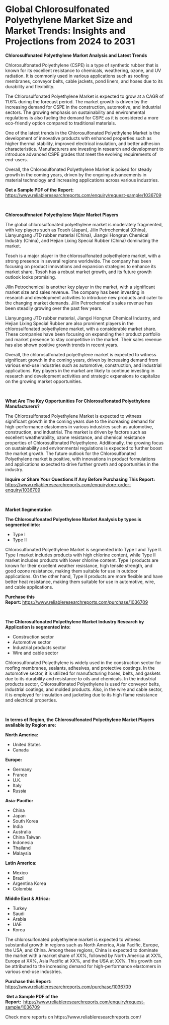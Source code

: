 <p><h1>Global Chlorosulfonated Polyethylene Market Size and Market Trends: Insights and Projections from 2024 to 2031</h1></p><p><strong>Chlorosulfonated Polyethylene Market Analysis and Latest Trends</strong></p>
<p><p>Chlorosulfonated Polyethylene (CSPE) is a type of synthetic rubber that is known for its excellent resistance to chemicals, weathering, ozone, and UV radiation. It is commonly used in various applications such as roofing membranes, conveyor belts, cable jackets, pond liners, and hoses due to its durability and flexibility.</p><p>The Chlorosulfonated Polyethylene Market is expected to grow at a CAGR of 11.6% during the forecast period. The market growth is driven by the increasing demand for CSPE in the construction, automotive, and industrial sectors. The growing emphasis on sustainability and environmental regulations is also fueling the demand for CSPE as it is considered a more eco-friendly option compared to traditional materials.</p><p>One of the latest trends in the Chlorosulfonated Polyethylene Market is the development of innovative products with enhanced properties such as higher thermal stability, improved electrical insulation, and better adhesion characteristics. Manufacturers are investing in research and development to introduce advanced CSPE grades that meet the evolving requirements of end-users.</p><p>Overall, the Chlorosulfonated Polyethylene Market is poised for steady growth in the coming years, driven by the ongoing advancements in material technology and increasing applications across various industries.</p></p>
<p><strong>Get a Sample PDF of the Report:&nbsp;</strong> <a href="https://www.reliableresearchreports.com/enquiry/request-sample/1036709">https://www.reliableresearchreports.com/enquiry/request-sample/1036709</a></p>
<p>&nbsp;</p>
<p><strong>Chlorosulfonated Polyethylene Major Market Players</strong></p>
<p><p>The global chlorosulfonated polyethylene market is moderately fragmented, with key players such as Tosoh (Japan), Jilin Petrochemical (China), Lianyungang JTD rubber material (China), Jiangxi Hongrun Chemical Industry (China), and Hejian Lixing Special Rubber (China) dominating the market.</p><p>Tosoh is a major player in the chlorosulfonated polyethylene market, with a strong presence in several regions worldwide. The company has been focusing on product innovations and expansion strategies to enhance its market share. Tosoh has a robust market growth, and its future growth outlook looks promising.</p><p>Jilin Petrochemical is another key player in the market, with a significant market size and sales revenue. The company has been investing in research and development activities to introduce new products and cater to the changing market demands. Jilin Petrochemical's sales revenue has been steadily growing over the past few years.</p><p>Lianyungang JTD rubber material, Jiangxi Hongrun Chemical Industry, and Hejian Lixing Special Rubber are also prominent players in the chlorosulfonated polyethylene market, with a considerable market share. These companies have been focusing on expanding their product portfolio and market presence to stay competitive in the market. Their sales revenue has also shown positive growth trends in recent years.</p><p>Overall, the chlorosulfonated polyethylene market is expected to witness significant growth in the coming years, driven by increasing demand from various end-use industries such as automotive, construction, and industrial applications. Key players in the market are likely to continue investing in research and development activities and strategic expansions to capitalize on the growing market opportunities.</p></p>
<p>&nbsp;</p>
<p><strong>What Are The Key Opportunities For Chlorosulfonated Polyethylene Manufacturers?</strong></p>
<p><p>The Chlorosulfonated Polyethylene Market is expected to witness significant growth in the coming years due to the increasing demand for high-performance elastomers in various industries such as automotive, construction, and industrial. The market is driven by factors such as excellent weatherability, ozone resistance, and chemical resistance properties of Chlorosulfonated Polyethylene. Additionally, the growing focus on sustainability and environmental regulations is expected to further boost the market growth. The future outlook for the Chlorosulfonated Polyethylene market is positive, with innovations in product formulations and applications expected to drive further growth and opportunities in the industry.</p></p>
<p><strong>Inquire or Share Your Questions If Any Before Purchasing This Report:</strong> <a href="https://www.reliableresearchreports.com/enquiry/pre-order-enquiry/1036709">https://www.reliableresearchreports.com/enquiry/pre-order-enquiry/1036709</a></p>
<p>&nbsp;</p>
<p><strong>Market Segmentation</strong></p>
<p><strong>The Chlorosulfonated Polyethylene Market Analysis by types is segmented into:</strong></p>
<p><ul><li>Type I</li><li>Type II</li></ul></p>
<p><p>Chlorosulfonated Polyethylene Market is segmented into Type I and Type II. Type I market includes products with high chlorine content, while Type II market includes products with lower chlorine content. Type I products are known for their excellent weather resistance, high tensile strength, and good ozone resistance, making them suitable for use in outdoor applications. On the other hand, Type II products are more flexible and have better heat resistance, making them suitable for use in automotive, wire, and cable applications.</p></p>
<p><strong>Purchase this Report:&nbsp;</strong><a href="https://www.reliableresearchreports.com/purchase/1036709">https://www.reliableresearchreports.com/purchase/1036709</a></p>
<p>&nbsp;</p>
<p><strong>The Chlorosulfonated Polyethylene Market Industry Research by Application is segmented into:</strong></p>
<p><ul><li>Construction sector</li><li>Automotive sector</li><li>Industrial products sector</li><li>Wire and cable sector</li></ul></p>
<p><p>Chlorosulfonated Polyethylene is widely used in the construction sector for roofing membranes, sealants, adhesives, and protective coatings. In the automotive sector, it is utilized for manufacturing hoses, belts, and gaskets due to its durability and resistance to oils and chemicals. In the industrial products sector, Chlorosulfonated Polyethylene is used for conveyor belts, industrial coatings, and molded products. Also, in the wire and cable sector, it is employed for insulation and jacketing due to its high flame resistance and electrical properties.</p></p>
<p>&nbsp;</p>
<p><strong>In terms of Region, the Chlorosulfonated Polyethylene Market Players available by Region are:</strong></p>
<p>
    <p> <strong> North America: </strong>
        <ul>
            <li>United States</li>
            <li>Canada</li>
        </ul>
        </p> 
    <p> <strong> Europe: </strong>
        <ul>
            <li>Germany</li>
            <li>France</li>
            <li>U.K.</li>
            <li>Italy</li>
            <li>Russia</li>
        </ul>
        </p> 
    <p> <strong> Asia-Pacific: </strong>
        <ul>
            <li>China</li>
            <li>Japan</li>
            <li>South Korea</li>
            <li>India</li>
            <li>Australia</li>
            <li>China Taiwan</li>
            <li>Indonesia</li>
            <li>Thailand</li>
            <li>Malaysia</li>
        </ul>
        </p> 
    <p> <strong> Latin America: </strong>
        <ul>
            <li>Mexico</li>
            <li>Brazil</li>
            <li>Argentina Korea</li>
            <li>Colombia</li>
        </ul>
        </p> 
    <p> <strong> Middle East & Africa: </strong>
        <ul>
            <li>Turkey</li>
            <li>Saudi</li>
            <li>Arabia</li>
            <li>UAE</li>
            <li>Korea</li>
        </ul>
    </p>
    </p>
<p><p>The chlorosulfonated polyethylene market is expected to witness substantial growth in regions such as North America, Asia Pacific, Europe, the USA, and China. Among these regions, China is expected to dominate the market with a market share of XX%, followed by North America at XX%, Europe at XX%, Asia Pacific at XX%, and the USA at XX%. This growth can be attributed to the increasing demand for high-performance elastomers in various end-use industries.</p></p>
<p><strong>Purchase this Report: </strong><a href="https://www.reliableresearchreports.com/purchase/1036709">https://www.reliableresearchreports.com/purchase/1036709</a></p>
<p>&nbsp;<strong>Get a Sample PDF of the Report:&nbsp;&nbsp;</strong><a href="https://www.reliableresearchreports.com/enquiry/request-sample/1036709">https://www.reliableresearchreports.com/enquiry/request-sample/1036709</a></p>
<p><strong></strong></p>
<p>Check more reports on https://www.reliableresearchreports.com/</p>